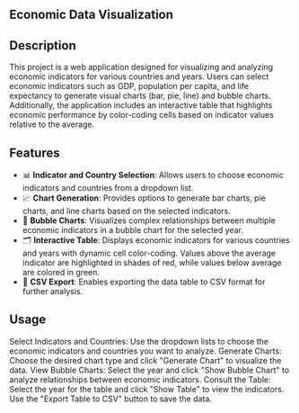 ## Economic Data Visualization

## Description
This project is a web application designed for visualizing and analyzing economic indicators for various countries and years. Users can select economic indicators such as GDP, population per capita, and life expectancy to generate visual charts (bar, pie, line) and bubble charts. Additionally, the application includes an interactive table that highlights economic performance by color-coding cells based on indicator values relative to the average.

## Features
- 📊 **Indicator and Country Selection**: Allows users to choose economic indicators and countries from a dropdown list.
- 📈 **Chart Generation**: Provides options to generate bar charts, pie charts, and line charts based on the selected indicators.
- 💬 **Bubble Charts**: Visualizes complex relationships between multiple economic indicators in a bubble chart for the selected year.
- 🗂️ **Interactive Table**: Displays economic indicators for various countries and years with dynamic cell color-coding. Values above the average indicator are highlighted in shades of red, while values below average are colored in green.
- 💾 **CSV Export**: Enables exporting the data table to CSV format for further analysis.


## Usage
Select Indicators and Countries: Use the dropdown lists to choose the economic indicators and countries you want to analyze.
Generate Charts: Choose the desired chart type and click "Generate Chart" to visualize the data.
View Bubble Charts: Select the year and click "Show Bubble Chart" to analyze relationships between economic indicators.
Consult the Table: Select the year for the table and click "Show Table" to view the indicators. Use the "Export Table to CSV" button to save the data.
